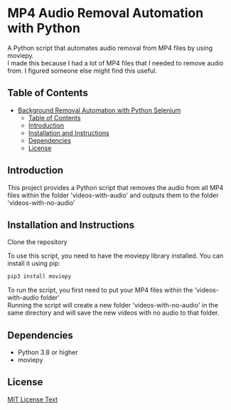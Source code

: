 # MP4 Audio Removal Automation with Python 

A Python script that automates audio removal from MP4 files by using moviepy.\
I made this because I had a lot of MP4 files that I needed to remove audio from. I figured someone else might find this useful. 

## Table of Contents

- [Background Removal Automation with Python Selenium](#background-removal-automation-with-python-selenium)
  - [Table of Contents](#table-of-contents)
  - [Introduction](#introduction)
  - [Installation and Instructions](#installation-and-instructions)
  - [Dependencies](#dependencies)
  - [License](#license)


## Introduction

This project provides a Python script that removes the audio from all MP4 files within 
the folder 'videos-with-audio' and outputs them to the folder 'videos-with-no-audio' 


## Installation and Instructions

Clone the repository

To use this script, you need to have the moviepy library installed. You can install it using pip:

```bash
pip3 install moviepy
```

To run the script, you first need to put your MP4 files within the 'videos-with-audio folder'\
Running the script will create a new folder 'videos-with-no-audio' in the same directory and will save the new videos with no audio to that folder. 

## Dependencies

- Python 3.8 or higher
- moviepy

## License
[MIT License Text](https://opensource.org/licenses/MIT)
